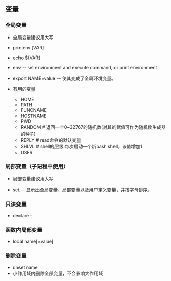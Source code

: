 ## 变量

### 全局变量

- 全局变量建议用大写

- printenv [VAR]
- echo ${VAR}
- env -- set environment and execute command, or print environment
- export NAME=value -- 使其变成了全局环境变量。
- 有用的变量
  - HOME
  - PATH
  - FUNCNAME
  - HOSTNAME
  - PWD
  - RANDOM # 返回一个0~32767的随机数(对其的赋值可作为随机数生成器的种子)
  - REPLY # read命令的默认变量
  - SHLVL # shell的层级;每次启动一个新bash shell，该值增加1
  - USER

### 局部变量（子进程中使用）

- 局部变量建议用大写

- set -- 显示出全局变量、局部变量以及用户定义变量，并按字母排序。

### 只读变量

- declare -

### 函数内局部变量

- local name[=value]

### 删除变量

- unset name
- 小作用域内删除全部变量，不会影响大作用域